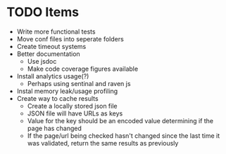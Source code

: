 # TODO Items

* Write more functional tests
* Move conf files into seperate folders
* Create timeout systems
* Better documentation
  - Use jsdoc
  - Make code coverage figures available
* Install analytics usage(?)
  - Perhaps using sentinal and raven js
* Instal memory leak/usage profiling
* Create way to cache results
  - Create a locally stored json file
  - JSON file will have URLs as keys
  - Value for the key should be an encoded value determining if the page has changed
  - If the page/url being checked hasn't changed since the last time it was validated, return the same results as previously
